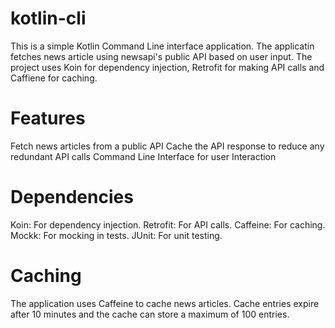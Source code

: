 # kotlin-cli
This is a simple Kotlin Command Line interface application. The applicatin fetches news article using newsapi's public API based on user input. The project uses Koin for dependency injection, Retrofit for making API calls and Caffiene for caching. 

# Features
Fetch news articles from a public API
Cache the API response to reduce any redundant API calls
Command Line Interface for user Interaction

# Dependencies
Koin: For dependency injection.
Retrofit: For API calls.
Caffeine: For caching.
Mockk: For mocking in tests.
JUnit: For unit testing.

# Caching
The application uses Caffeine to cache news articles. Cache entries expire after 10 minutes and the cache can store a maximum of 100 entries.
